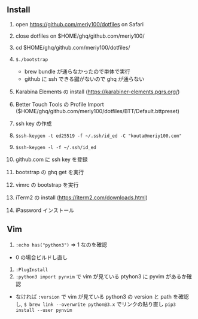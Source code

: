 ## Install
1. open https://github.com/meriy100/dotfiles on Safari
1. close dotfiles on $HOME/ghq/github.com/meriy100/
1. cd $HOME/ghq/github.com/meriy100/dotfiles/
1. `$./bootstrap`
    - brew bundle が通らなかったので単体で実行
    - github に ssh できる鍵がないので ghq が通らない

1. Karabina Elements の install (https://karabiner-elements.pqrs.org/)
1. Better Touch Tools の Profile Import ($HOME/ghq/github.com/meriy100/dotfiles/BTT/Default.bttpreset)
1. ssh key の作成
  1. `$ssh-keygen -t ed25519 -f ~/.ssh/id_ed -C "kouta@meriy100.com"`
  1. `$ssh-keygen -l -f ~/.ssh/id_ed`
  1. github.com に ssh key を登録
1. bootstrap の ghq get を実行
1. vimrc の bootstrap を実行
1. iTerm2 の install (https://iterm2.com/downloads.html)
1. iPassword インストール

## Vim

1. `:echo has("python3")` => 1 なのを確認
  - 0 の場合ビルドし直し
1. `:PlugInstall`
1. `:python3 import pynvim` で vim が見ている ptyhon3 に pyvim があるか確認
  - なければ `:version` で vim が見ている python3 の version と path を確認し, `$ brew link --overwrite python@3.x` でリンクの貼り直し `pip3 install --user pynvim`

